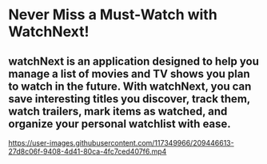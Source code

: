 # Never Miss a Must-Watch with WatchNext!


## watchNext is an application designed to help you manage a list of movies and TV shows you plan to watch in the future. With watchNext, you can save interesting titles you discover, track them, watch trailers, mark items as watched, and organize your personal watchlist with ease.



https://user-images.githubusercontent.com/117349966/209446613-27d8c06f-9408-4d41-80ca-4fc7ced407f6.mp4





